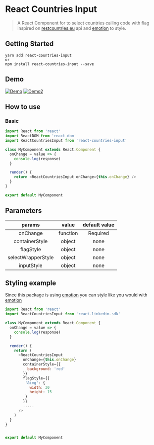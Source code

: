 # React Countries Input

> A React Component for to select countries calling code with flag inspired on [restcountries.eu](restcountries.eu) api and [emotion](https://emotion.sh/) to style.

## Getting Started

```shell
yarn add react-countries-input
or
npm install react-countries-input --save
```

## Demo

[![Demo](https://i.gyazo.com/0a2974e4a7fb55fe750e58a1e0f71f21.gif)](https://gyazo.com/0a2974e4a7fb55fe750e58a1e0f71f21)
[![Demo2](https://i.gyazo.com/1316a60b2137dcd450ad5b85b523742a.gif)](https://gyazo.com/1316a60b2137dcd450ad5b85b523742a)

## How to use

### Basic

```js
import React from 'react'
import ReactDOM from 'react-dom'
import ReactCountriesInput from 'react-countries-input'

class MyComponent extends React.Component {
  onChange = value => {
    console.log(response)
  }

  render() {
    return <ReactCountriesInput onChange={this.onChange} />
  }
}

export default MyComponent
```

## Parameters

|       params       |  value   | default value |
| :----------------: | :------: | :-----------: |
|      onChange      | function |   Required    |
|   containerStyle   |  object  |     none      |
|     flagStyle      |  object  |     none      |
| selectWrapperStyle |  object  |     none      |
|     inputStyle     |  object  |     none      |

## Styling example

Since this package is using [emotion](https://emotion.sh/) you can style like you would with [emotion](https://emotion.sh/)

```js
import React from 'react'
import ReactCountriesInput from 'react-linkedin-sdk'

class MyComponent extends React.Component {
  onChange = value => {
    console.log(response)
  }

  render() {
    return (
      <ReactCountriesInput
        onChange={this.onChange}
        containerStyle={{
          background: 'red'
        }}
        flagStyle={{
         '&img': {
           width: 30
           height: 15
         }
        }}
        .....
      />
    )
  }
}


export default MyComponent
```
